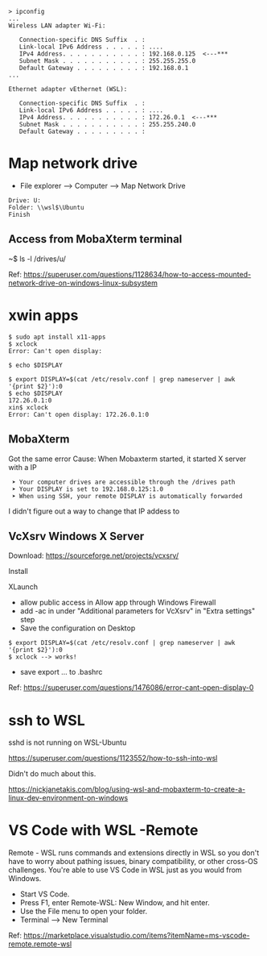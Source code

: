 ```
> ipconfig
...
Wireless LAN adapter Wi-Fi:

   Connection-specific DNS Suffix  . :
   Link-local IPv6 Address . . . . . : ....
   IPv4 Address. . . . . . . . . . . : 192.168.0.125  <---***
   Subnet Mask . . . . . . . . . . . : 255.255.255.0
   Default Gateway . . . . . . . . . : 192.168.0.1
...

Ethernet adapter vEthernet (WSL):

   Connection-specific DNS Suffix  . :
   Link-local IPv6 Address . . . . . : ....
   IPv4 Address. . . . . . . . . . . : 172.26.0.1  <---***
   Subnet Mask . . . . . . . . . . . : 255.255.240.0
   Default Gateway . . . . . . . . . :
```

# Map network drive
* File explorer --> Computer --> Map Network Drive
```
Drive: U:
Folder: \\wsl$\Ubuntu
Finish
```
## Access from MobaXterm terminal
~$ ls -l /drives/u/

Ref: https://superuser.com/questions/1128634/how-to-access-mounted-network-drive-on-windows-linux-subsystem

# xwin apps
```
$ sudo apt install x11-apps
$ xclock
Error: Can't open display:

$ echo $DISPLAY

$ export DISPLAY=$(cat /etc/resolv.conf | grep nameserver | awk '{print $2}'):0
$ echo $DISPLAY
172.26.0.1:0
xin$ xclock
Error: Can't open display: 172.26.0.1:0
```

## MobaXterm
Got the same error
Cause: When Mobaxterm started, it started X server with a IP

```
 ➤ Your computer drives are accessible through the /drives path
 ➤ Your DISPLAY is set to 192.168.0.125:1.0
 ➤ When using SSH, your remote DISPLAY is automatically forwarded  
```
I didn't figure out a way to change that IP addess to 

## VcXsrv Windows X Server
Download: https://sourceforge.net/projects/vcxsrv/

Install

XLaunch
* allow public access in Allow app through Windows Firewall
* add -ac in under "Additional parameters for VcXsrv" in "Extra settings" step
* Save the configuration on Desktop

```
$ export DISPLAY=$(cat /etc/resolv.conf | grep nameserver | awk '{print $2}'):0
$ xclock --> works!
```

* save export ... to .bashrc

Ref: https://superuser.com/questions/1476086/error-cant-open-display-0

# ssh to WSL
sshd is not running on WSL-Ubuntu

https://superuser.com/questions/1123552/how-to-ssh-into-wsl

Didn't do much about this.

https://nickjanetakis.com/blog/using-wsl-and-mobaxterm-to-create-a-linux-dev-environment-on-windows

# VS Code with WSL -Remote
Remote - WSL runs commands and extensions directly in WSL so you don't have to worry about pathing issues, binary compatibility, or other cross-OS challenges. You're able to use VS Code in WSL just as you would from Windows.

* Start VS Code.
* Press F1, enter Remote-WSL: New Window, and hit enter.
* Use the File menu to open your folder.
* Terminal --> New Terminal

Ref: https://marketplace.visualstudio.com/items?itemName=ms-vscode-remote.remote-wsl


